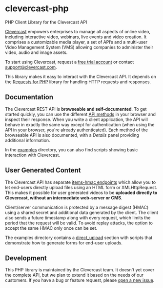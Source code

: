 # clevercast-php
PHP Client Library for the Clevercast API

[Clevercast](https://clevercast.com) empowers enterprises to manage all aspects of online video, including interactive video, webinars, live events and video creation. It comprises a customizable media player, a set of API’s and a multi-user Video Management System (VMS) allowing companies to administer their video, audio and image assets.

To start using Clevercast, request a [free trial account](https://www.rambla.be/request-your-free-trial/) or contact support@clevercast.com.

This library makes it easy to interact with the Clevercast API. It depends on the [Requests for PHP](https://github.com/rmccue/Requests) library for handling HTTP requests and responses.

## Documentation
The Clevercast REST API is **browseable and self-documented**. To get started quickly, you can use the different [API methods](https://clevercast.com/api/v1/) in your browser and inspect their response. When you write a client application, the API will behave in exactly the same way except for authentication (when using the API in your browser, you're already authenticated). Each method of the browseable API is also documented, with a *Details* panel providing additional information.

In the [examples](https://github.com/clevercast/clevercast-php/tree/master/examples) directory, you can also find scripts showing basic interaction with Clevercast.

## User Generated Content
The Clevercast API has separate [items-hmac endpoints](https://clevercast.com/help/api_direct_uploads/) which allow you to let end-users directly upload files using an HTML form or XMLHttpRequest. This makes it possible for user generated videos to be **uploaded directly to Clevercast, without an intermediate web-server or CMS**.

Client/server communication is protected by a message digest (HMAC) using a shared secret and additional data generated by the client. The client also sends a future timestamp along with every request, which limits the period that the request will be valid. To avoid replay attacks, the option to accept the same HMAC only once can be set.

The examples directory contains a [direct_upload](https://github.com/clevercast/clevercast-php/tree/master/examples/direct_upload) section with scripts that demonstrate how to generate forms for end-user uploads.

## Development
This PHP library is maintained by the Clevercast team. It doesn't yet cover the complete API, but we plan to extend it based on the needs of our customers. If you have a bug or feature request, please [open a new issue](https://github.com/clevercast/clevercast-php/issues/new).